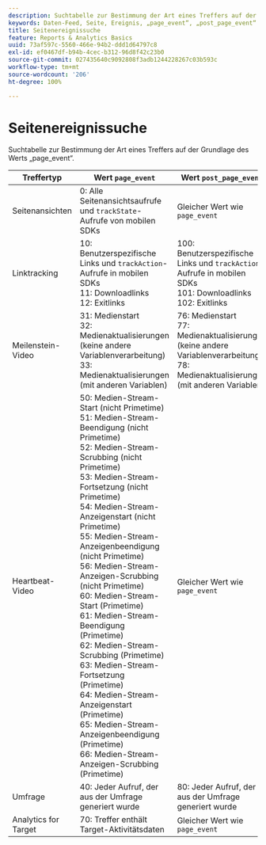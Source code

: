 ```yaml
---
description: Suchtabelle zur Bestimmung der Art eines Treffers auf der Grundlage des Werts „page_event“.
keywords: Daten-Feed, Seite, Ereignis, „page_event“, „post_page_event“
title: Seitenereignissuche
feature: Reports & Analytics Basics
uuid: 73af597c-5560-466e-94b2-ddd1d64797c8
exl-id: ef0467df-b94b-4cec-b312-96d8f42c23b0
source-git-commit: 027435640c9092808f3adb1244228267c03b593c
workflow-type: tm+mt
source-wordcount: '206'
ht-degree: 100%

---
```


# Seitenereignissuche

Suchtabelle zur Bestimmung der Art eines Treffers auf der Grundlage des Werts „page_event“.

| Treffertyp | Wert `page_event` | Wert `post_page_event` |
| --- | --- | --- |
| Seitenansichten | 0: Alle Seitenansichtsaufrufe und `trackState`-Aufrufe von mobilen SDKs | Gleicher Wert wie `page_event` |
| Linktracking | 10: Benutzerspezifische Links und `trackAction`-Aufrufe in mobilen SDKs<br>11: Downloadlinks<br>12: Exitlinks | 100: Benutzerspezifische Links und `trackAction`-Aufrufe in mobilen SDKs<br>101: Downloadlinks<br>102: Exitlinks |
| Meilenstein-Video | 31: Medienstart<br>32: Medienaktualisierungen (keine andere Variablenverarbeitung)<br>33: Medienaktualisierungen (mit anderen Variablen) | 76: Medienstart<br>77: Medienaktualisierungen (keine andere Variablenverarbeitung)<br>78: Medienaktualisierungen (mit anderen Variablen) |
| Heartbeat-Video | 50: Medien-Stream-Start (nicht Primetime)<br>51: Medien-Stream-Beendigung (nicht Primetime)<br>52: Medien-Stream-Scrubbing (nicht Primetime)<br>53: Medien-Stream-Fortsetzung (nicht Primetime)<br>54: Medien-Stream-Anzeigenstart (nicht Primetime)<br>55: Medien-Stream-Anzeigenbeendigung (nicht Primetime)<br>56: Medien-Stream-Anzeigen-Scrubbing (nicht Primetime)<br>60: Medien-Stream-Start (Primetime)<br>61: Medien-Stream-Beendigung (Primetime)<br>62: Medien-Stream-Scrubbing (Primetime)<br>63: Medien-Stream-Fortsetzung (Primetime)<br>64: Medien-Stream-Anzeigenstart (Primetime)<br>65: Medien-Stream-Anzeigenbeendigung (Primetime)<br>66: Medien-Stream-Anzeigen-Scrubbing (Primetime) | Gleicher Wert wie `page_event` |
| Umfrage | 40: Jeder Aufruf, der aus der Umfrage generiert wurde | 80: Jeder Aufruf, der aus der Umfrage generiert wurde |
| Analytics for Target | 70: Treffer enthält Target-Aktivitätsdaten | Gleicher Wert wie `page_event` |
